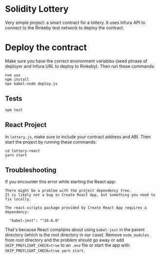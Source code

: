 # Solidity Lottery

Very simple project: a smart contract for a lottery. It uses Infura API to connect to the Rinkeby test network to deploy the contract.

# Deploy the contract

Make sure you have the correct environment variables (seed phrase of deployer and Infura URL to deploy to Rinkeby). Then run these commands:

```shell
nvm use
npm install
npx babel-node deploy.js
```

## Tests

```shell
npm test
```

## React Project

In `lottery.js`, make sure to include your contract address and ABI. Then start the project by running these commands:

```shell
cd lottery-react
yarn start
```

## Troubleshooting

If you encounter this error while starting the React app:

```
There might be a problem with the project dependency tree.
It is likely not a bug in Create React App, but something you need to fix locally.

The react-scripts package provided by Create React App requires a dependency:

  "babel-jest": "^26.6.0"
```

That's because React complains about using `babel-jest` in the parent directory (which is the root directory in our case). Remove `node_modules` from root directory and the problem should go away or add `SKIP_PREFLIGHT_CHECK=true` to an `.env` file or start the app with `SKIP_PREFLIGHT_CHECK=true yarn start`.
